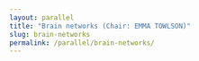 ```yaml
---
layout: parallel
title: "Brain networks (Chair: EMMA TOWLSON)"
slug: brain-networks
permalink: /parallel/brain-networks/
---
```


